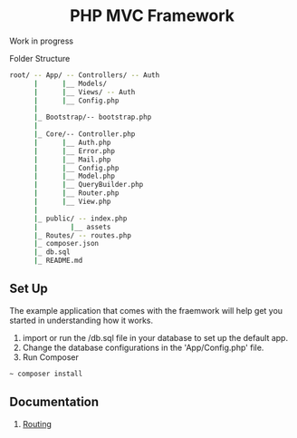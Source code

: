 <h1 align="center">PHP MVC Framework</h1>
Work in progress

Folder Structure
```bash
root/ -- App/ -- Controllers/ -- Auth
      |      |__ Models/
      |      |__ Views/ -- Auth
      |      |__ Config.php
      |
      |_ Bootstrap/-- bootstrap.php
      |
      |_ Core/-- Controller.php
      |      |__ Auth.php
      |      |__ Error.php
      |      |__ Mail.php
      |      |__ Config.php
      |      |__ Model.php
      |      |__ QueryBuilder.php
      |      |__ Router.php
      |      |__ View.php
      |
      |_ public/ -- index.php
      |        |__ assets
      |_ Routes/ -- routes.php
      |_ composer.json
      |_ db.sql
      |_ README.md
```

## Set Up
The example application that comes with the fraemwork will help get you started in understanding how it works.

1. import or run the /db.sql file in your database to set up the default app.
2. Change the database configurations in the 'App/Config.php' file.
3. Run Composer 
```bash
~ composer install
```

## Documentation
1. [Routing](https://github.com/lvstross/mvc-framework/tree/master/Routes)